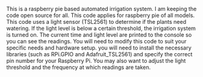 This is a raspberry pie based automated irrigation system.
I am keeping the code open source for all.
This code applies for raspberry pie of all models.
This code uses a light sensor (TSL2561) to determine if the plants need watering. 
If the light level is below a certain threshold, the irrigation system is turned on.
The current time and light level are printed to the console so you can see the readings.
You will need to modify this code to suit your specific needs and hardware setup. 
 you will need to install the necessary libraries (such as RPi.GPIO and Adafruit_TSL2561) and specify the correct pin number for your Raspberry Pi.
 You may also want to adjust the light threshold and the frequency at which readings are taken.
